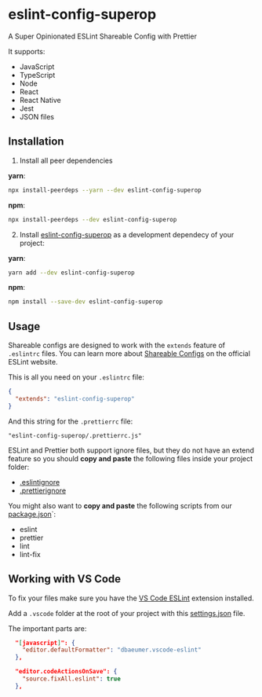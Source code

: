 # eslint-config-superop

A Super Opinionated ESLint Shareable Config with Prettier

It supports:
- JavaScript
- TypeScript
- Node
- React
- React Native
- Jest
- JSON files

## Installation

1. Install all peer dependencies

**yarn**:
```sh
npx install-peerdeps --yarn --dev eslint-config-superop
```
**npm**:
```sh
npx install-peerdeps --dev eslint-config-superop
```

2. Install [eslint-config-superop](https://github.com/DiogoAbu/eslint-config-superop) as a development dependecy of your project:

**yarn**:
```sh
yarn add --dev eslint-config-superop
```
**npm**:
```sh
npm install --save-dev eslint-config-superop
```

## Usage

Shareable configs are designed to work with the `extends` feature of `.eslintrc` files. You can learn more about [Shareable Configs](http://eslint.org/docs/developer-guide/shareable-configs) on the official ESLint website.

This is all you need on your `.eslintrc` file:

```json
{
  "extends": "eslint-config-superop"
}
```

And this string for the `.prettierrc` file:

```
"eslint-config-superop/.prettierrc.js"
```

ESLint and Prettier both support ignore files, but they do not have an extend feature so you should **copy and paste** the following files inside your project folder:
- [.eslintignore](.eslintignore)
- [.prettierignore](.prettierignore)

You might also want to **copy and paste** the following scripts from our [package.json](package.json)`:
- eslint
- prettier
- lint
- lint-fix

## Working with VS Code

To fix your files make sure you have the [VS Code ESLint](https://github.com/Microsoft/vscode-eslint) extension installed.

Add a `.vscode` folder at the root of your project with this [settings.json](.vscode/settings.json) file.

The important parts are:
```json
  "[javascript]": {
    "editor.defaultFormatter": "dbaeumer.vscode-eslint"
  },
```
```json
  "editor.codeActionsOnSave": {
    "source.fixAll.eslint": true
  },
```
